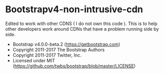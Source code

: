 # Bootstrapv4-non-intrusive-cdn
Edited to work with other CDNS ( I do not own this code ). This is to help other developers work around CDNs that have a problem running side by side.

 * Bootstrap v4.0.0-beta.2 (https://getbootstrap.com)
 * Copyright 2011-2017 The Bootstrap Authors
 * Copyright 2011-2017 Twitter, Inc.
 * Licensed under MIT (https://github.com/twbs/bootstrap/blob/master/LICENSE)
